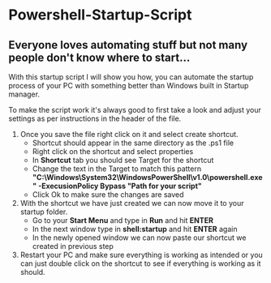 # Powershell-Startup-Script
## Everyone loves automating stuff but not many people don't know where to start...
With this startup script I will show you how, you can automate the startup process of your PC with something better than Windows built in Startup manager.

To make the script work it's always good to first take a look and adjust your settings as per instructions in the header of the file.
1. Once you save the file right click on it and select create shortcut.
    * Shortcut should appear in the same directory as the .ps1 file
    * Right click on the shortcut and select properties
    * In **Shortcut** tab you should see Target for the shortcut
    * Change the text in the Target to match this pattern <br />
        **"C:\Windows\System32\WindowsPowerShell\v1.0\powershell.exe" -ExecusionPolicy Bypass "Path for your script"**
    * Click Ok to make sure the changes are saved
2. With the shortcut we have just created we can now move it to your startup folder.
    * Go to your **Start Menu** and type in **Run** and hit **ENTER**
    * In the next window type in **shell:startup** and hit **ENTER** again
    * In the newly opened window we can now paste our shortcut we created in previous step
3. Restart your PC and make sure everything is working as intended or you can just double click on the shortcut to see if everything is working as it should.